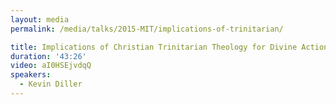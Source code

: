 ```yaml
---
layout: media
permalink: /media/talks/2015-MIT/implications-of-trinitarian/

title: Implications of Christian Trinitarian Theology for Divine Action & Its Relationship to the Natural World
duration: '43:26'
video: aI0HSEjvdqQ
speakers:
  - Kevin Diller
---
```

